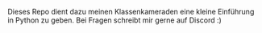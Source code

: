 Dieses Repo dient dazu meinen Klassenkameraden eine kleine Einführung in Python zu geben.
Bei Fragen schreibt mir gerne auf Discord :)